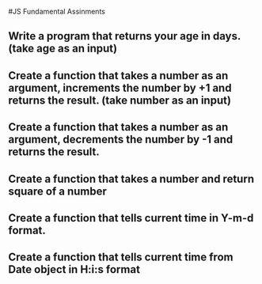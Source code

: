 #JS Fundamental Assinments
## Write a program that returns your age in days. (take age as an input)
## Create a function that takes a number as an argument, increments the number by +1 and returns the result. (take number as an input)
## Create a function that takes a number as an argument, decrements the number by -1 and returns the result.
## Create a function that takes a number and return square of a number
## Create a function that tells current time in Y-m-d format.
## Create a function  that tells current time from Date object in H:i:s format
